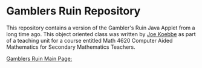 # Gamblers Ruin Repository

This repository contains a version of the Gambler's Ruin Java Applet from a long time ago. This object oriented class was written
by [Joe Koebbe](http://jvkoebbe.github.io/gamblersruin/main) as part of a teaching unit for a course entitled Math 4620 Computer
Aided Mathematics for Secondary Mathematics Teachers.

[Gamblers Ruin Main Page:](https//jvkoebbe.github.io/gamblersruin/main)
